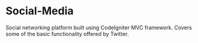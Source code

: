 # Social-Media
Social networking platform built using CodeIgniter MVC framework.
Covers some of the basic functionality offered by Twitter.
